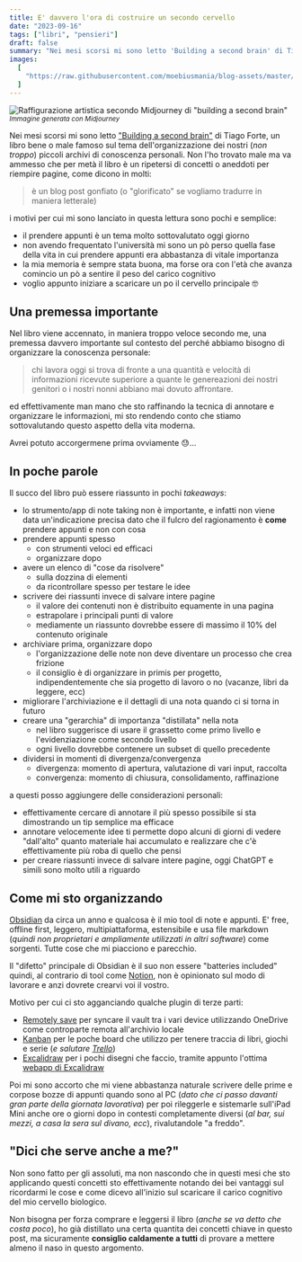```yaml
---
title: E' davvero l'ora di costruire un secondo cervello
date: "2023-09-16"
tags: ["libri", "pensieri"]
draft: false
summary: "Nei mesi scorsi mi sono letto 'Building a second brain' di Tiago Forte , un libro bene o male famoso sul tema dell'organizzazione dei nostri (non troppo) piccoli archivi di conoscenza personali."
images:
  [
    "https://raw.githubusercontent.com/moebiusmania/blog-assets/master/images/2023/secondbrain.png",
  ]
---
```


![Raffigurazione artistica secondo Midjourney di "building a second brain"](https://cdn.midjourney.com/39b9d64d-ebd0-4187-aec6-8172435b4728/0_1.webp)
<small>_Immagine generata con Midjourney_</small>

Nei mesi scorsi mi sono letto ["Building a second brain"](https://www.buildingasecondbrain.com/) di Tiago Forte, un libro bene o male famoso sul tema dell'organizzazione dei nostri (_non troppo_) piccoli archivi di conoscenza personali. Non l'ho trovato male ma va ammesso che per metà il libro è un ripetersi di concetti o aneddoti per riempire pagine, come dicono in molti:

> è un blog post gonfiato (o "glorificato" se vogliamo tradurre in maniera letterale)

i motivi per cui mi sono lanciato in questa lettura sono pochi e semplice:

- il prendere appunti è un tema molto sottovalutato oggi giorno
- non avendo frequentato l'università mi sono un pò perso quella fase della vita in cui prendere appunti era abbastanza di vitale importanza
- la mia memoria è sempre stata buona, ma forse ora con l'età che avanza comincio un pò a sentire il peso del carico cognitivo
- voglio appunto iniziare a scaricare un po il cervello principale 🤓

## Una premessa importante

Nel libro viene accennato, in maniera troppo veloce secondo me, una premessa davvero importante sul contesto del perché abbiamo bisogno di organizzare la conoscenza personale:

> chi lavora oggi si trova di fronte a una quantità e velocità di informazioni ricevute superiore a quante le genereazioni dei nostri genitori o i nostri nonni abbiano mai dovuto affrontare.

ed effettivamente man mano che sto raffinando la tecnica di annotare e organizzare le informazioni, mi sto rendendo conto che stiamo sottovalutando questo aspetto della vita moderna.

Avrei potuto accorgermene prima ovviamente 😓...

## In poche parole

Il succo del libro può essere riassunto in pochi _takeaways_:

- lo strumento/app di note taking non è importante, e infatti non viene data un'indicazione precisa dato che il fulcro del ragionamento è **come** prendere appunti e non con cosa
- prendere appunti spesso
  - con strumenti veloci ed efficaci
  - organizzare dopo
- avere un elenco di "cose da risolvere"
  - sulla dozzina di elementi
  - da ricontrollare spesso per testare le idee
- scrivere dei riassunti invece di salvare intere pagine
  - il valore dei contenuti non è distribuito equamente in una pagina
  - estrapolare i principali punti di valore
  - mediamente un riassunto dovrebbe essere di massimo il 10% del contenuto originale
- archiviare prima, organizzare dopo
  - l'organizzazione delle note non deve diventare un processo che crea frizione
  - il consiglio è di organizzare in primis per progetto, indipendentemente che sia progetto di lavoro o no (vacanze, libri da leggere, ecc)
- migliorare l'archiviazione e il dettagli di una nota quando ci si torna in futuro
- creare una "gerarchia" di importanza "distillata" nella nota
  - nel libro suggerisce di usare il grassetto come primo livello e l'evidenziazione come secondo livello
  - ogni livello dovrebbe contenere un subset di quello precedente
- dividersi in momenti di divergenza/convergenza
  - divergenza: momento di apertura, valutazione di vari input, raccolta
  - convergenza: momento di chiusura, consolidamento, raffinazione

a questi posso aggiungere delle considerazioni personali:

- effettivamente cercare di annotare il più spesso possibile si sta dimostrando un tip semplice ma efficace
- annotare velocemente idee ti permette dopo alcuni di giorni di vedere "dall'alto" quanto materiale hai accumulato e realizzare che c'è effettivamente più roba di quello che pensi
- per creare riassunti invece di salvare intere pagine, oggi ChatGPT e simili sono molto utili a riguardo

## Come mi sto organizzando

[Obsidian](https://obsidian.md/) da circa un anno e qualcosa è il mio tool di note e appunti. E' free, offline first, leggero, multipiattaforma, estensibile e usa file markdown (_quindi non proprietari e ampliamente utilizzati in altri software_) come sorgenti. Tutte cose che mi piacciono e parecchio.

Il "difetto" principale di Obsidian è il suo non essere "batteries included" quindi, al contrario di tool come [Notion](https://www.notion.so/), non è opinionato sul modo di lavorare e anzi dovrete crearvi voi il vostro.

Motivo per cui ci sto agganciando qualche plugin di terze parti:

- [Remotely save](https://github.com/remotely-save/remotely-save) per syncare il vault tra i vari device utilizzando OneDrive come controparte remota all'archivio locale
- [Kanban](https://github.com/mgmeyers/obsidian-kanban) per le poche board che utilizzo per tenere traccia di libri, giochi e serie (_e salutare [Trello](https://trello.com/it)_)
- [Excalidraw](https://github.com/zsviczian/obsidian-excalidraw-plugin) per i pochi disegni che faccio, tramite appunto l'ottima [webapp di Excalidraw](https://excalidraw.com/)

Poi mi sono accorto che mi viene abbastanza naturale scrivere delle prime e corpose bozze di appunti quando sono al PC (_dato che ci passo davanti gran parte della giornata lavorativa_) per poi rileggerle e sistemarle sull'iPad Mini anche ore o giorni dopo in contesti completamente diversi (_al bar, sui mezzi, a casa la sera sul divano, ecc_), rivalutandole "a freddo".

## "Dici che serve anche a me?"

Non sono fatto per gli assoluti, ma non nascondo che in questi mesi che sto applicando questi concetti sto effettivamente notando dei bei vantaggi sul ricordarmi le cose e come dicevo all'inizio sul scaricare il carico cognitivo del mio cervello biologico.

Non bisogna per forza comprare e leggersi il libro (_anche se va detto che costa poco_), ho già distillato una certa quantita dei concetti chiave in questo post, ma sicuramente **consiglio caldamente a tutti** di provare a mettere almeno il naso in questo argomento.
